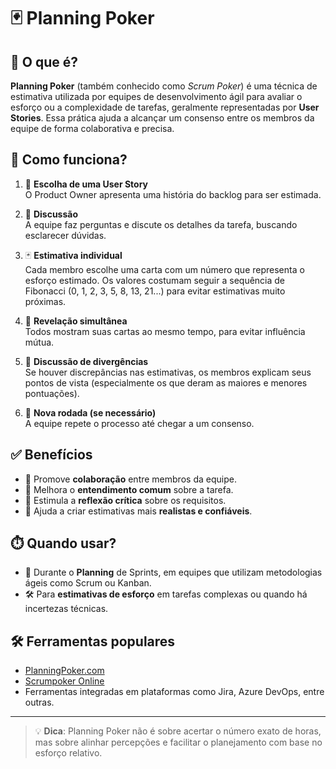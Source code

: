 # 🃏 Planning Poker

## 🧠 O que é?

**Planning Poker** (também conhecido como *Scrum Poker*) é uma técnica de estimativa utilizada por equipes de desenvolvimento ágil para avaliar o esforço ou a complexidade de tarefas, geralmente representadas por **User Stories**. Essa prática ajuda a alcançar um consenso entre os membros da equipe de forma colaborativa e precisa.

## 🔧 Como funciona?

1. 📝 **Escolha de uma User Story**  
   O Product Owner apresenta uma história do backlog para ser estimada.

2. 💬 **Discussão**  
   A equipe faz perguntas e discute os detalhes da tarefa, buscando esclarecer dúvidas.

3. 🃏 **Estimativa individual**  
   Cada membro escolhe uma carta com um número que representa o esforço estimado. Os valores costumam seguir a sequência de Fibonacci (0, 1, 2, 3, 5, 8, 13, 21...) para evitar estimativas muito próximas.

4. 👀 **Revelação simultânea**  
   Todos mostram suas cartas ao mesmo tempo, para evitar influência mútua.

5. 🤔 **Discussão de divergências**  
   Se houver discrepâncias nas estimativas, os membros explicam seus pontos de vista (especialmente os que deram as maiores e menores pontuações).

6. 🔁 **Nova rodada (se necessário)**  
   A equipe repete o processo até chegar a um consenso.

## ✅ Benefícios

- 🤝 Promove **colaboração** entre membros da equipe.  
- 📘 Melhora o **entendimento comum** sobre a tarefa.  
- 🧩 Estimula a **reflexão crítica** sobre os requisitos.  
- 🎯 Ajuda a criar estimativas mais **realistas e confiáveis**.

## ⏱️ Quando usar?

- 📆 Durante o **Planning** de Sprints, em equipes que utilizam metodologias ágeis como Scrum ou Kanban.  
- 🛠️ Para **estimativas de esforço** em tarefas complexas ou quando há incertezas técnicas.

## 🛠️ Ferramentas populares

- [PlanningPoker.com](https://www.planningpoker.com)
- [Scrumpoker Online](https://scrumpoker-online.org)
- Ferramentas integradas em plataformas como Jira, Azure DevOps, entre outras.

---

> 💡 **Dica**: Planning Poker não é sobre acertar o número exato de horas, mas sobre alinhar percepções e facilitar o planejamento com base no esforço relativo.
